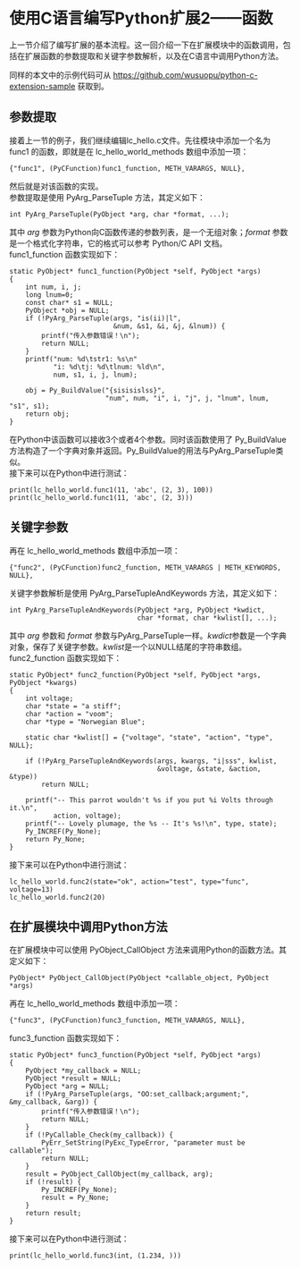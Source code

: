 # 使用C语言编写Python扩展2——函数

上一节介绍了编写扩展的基本流程。这一回介绍一下在扩展模块中的函数调用，包括在扩展函数的参数提取和关键字参数解析，以及在C语言中调用Python方法。

同样的本文中的示例代码可从 https://github.com/wusuopu/python-c-extension-sample 获取到。  


## 参数提取
接着上一节的例子，我们继续编辑lc_hello.c文件。先往模块中添加一个名为  func1 的函数，即就是在 lc_hello_world_methods 数组中添加一项：  

    {"func1", (PyCFunction)func1_function, METH_VARARGS, NULL},

然后就是对该函数的实现。  
参数提取是使用 PyArg_ParseTuple 方法，其定义如下：  

    int PyArg_ParseTuple(PyObject *arg, char *format, ...);

其中 *arg* 参数为Python向C函数传递的参数列表，是一个无组对象；*format* 参数是一个格式化字符串，它的格式可以参考 Python/C API 文档。  
func1_function 函数实现如下：  

    static PyObject* func1_function(PyObject *self, PyObject *args)
    {
        int num, i, j;
        long lnum=0;
        const char* s1 = NULL;
        PyObject *obj = NULL;
        if (!PyArg_ParseTuple(args, "is(ii)|l",
                              &num, &s1, &i, &j, &lnum)) {
            printf("传入参数错误！\n");
            return NULL;
        }
        printf("num: %d\tstr1: %s\n"
               "i: %d\tj: %d\tlnum: %ld\n",
               num, s1, i, j, lnum);

        obj = Py_BuildValue("{sisisislss}",
                            "num", num, "i", i, "j", j, "lnum", lnum, "s1", s1);
        return obj;
    }

在Python中该函数可以接收3个或者4个参数。同时该函数使用了 Py_BuildValue 方法构造了一个字典对象并返回。Py_BuildValue的用法与PyArg_ParseTuple类似。  
接下来可以在Python中进行测试：  

    print(lc_hello_world.func1(11, 'abc', (2, 3), 100))
    print(lc_hello_world.func1(11, 'abc', (2, 3)))

## 关键字参数
再在 lc_hello_world_methods 数组中添加一项：  

    {"func2", (PyCFunction)func2_function, METH_VARARGS | METH_KEYWORDS, NULL},

关键字参数解析是使用 PyArg_ParseTupleAndKeywords 方法，其定义如下：  

    int PyArg_ParseTupleAndKeywords(PyObject *arg, PyObject *kwdict,
                                    char *format, char *kwlist[], ...);

其中 *arg* 参数和 *format* 参数与PyArg_ParseTuple一样。*kwdict*参数是一个字典对象，保存了关键字参数。*kwlist*是一个以NULL结尾的字符串数组。  
func2_function 函数实现如下：  

    static PyObject* func2_function(PyObject *self, PyObject *args, PyObject *kwargs)
    {
        int voltage;
        char *state = "a stiff";
        char *action = "voom";
        char *type = "Norwegian Blue";

        static char *kwlist[] = {"voltage", "state", "action", "type", NULL};

        if (!PyArg_ParseTupleAndKeywords(args, kwargs, "i|sss", kwlist,
                                         &voltage, &state, &action, &type))
            return NULL;

        printf("-- This parrot wouldn't %s if you put %i Volts through it.\n",
               action, voltage);
        printf("-- Lovely plumage, the %s -- It's %s!\n", type, state);
        Py_INCREF(Py_None);
        return Py_None;
    }

接下来可以在Python中进行测试：  

    lc_hello_world.func2(state="ok", action="test", type="func", voltage=13)
    lc_hello_world.func2(20)

## 在扩展模块中调用Python方法
在扩展模块中可以使用  PyObject_CallObject 方法来调用Python的函数方法。其定义如下：  

    PyObject* PyObject_CallObject(PyObject *callable_object, PyObject *args)

再在 lc_hello_world_methods 数组中添加一项：  

    {"func3", (PyCFunction)func3_function, METH_VARARGS, NULL},

func3_function 函数实现如下：  

    static PyObject* func3_function(PyObject *self, PyObject *args)
    {
        PyObject *my_callback = NULL;
        PyObject *result = NULL;
        PyObject *arg = NULL;
        if (!PyArg_ParseTuple(args, "OO:set_callback;argument;", &my_callback, &arg)) {
            printf("传入参数错误！\n");
            return NULL;
        }
        if (!PyCallable_Check(my_callback)) {
            PyErr_SetString(PyExc_TypeError, "parameter must be callable");
            return NULL;
        }
        result = PyObject_CallObject(my_callback, arg);
        if (!result) {
            Py_INCREF(Py_None);
            result = Py_None;
        }
        return result;
    }

接下来可以在Python中进行测试：  

    print(lc_hello_world.func3(int, (1.234, )))
